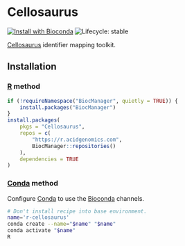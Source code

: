 # Cellosaurus

[![Install with Bioconda](https://img.shields.io/badge/install%20with-bioconda-brightgreen.svg)](http://bioconda.github.io/recipes/r-cellosaurus/README.html) ![Lifecycle: stable](https://img.shields.io/badge/lifecycle-stable-brightgreen.svg)

[Cellosaurus][] identifier mapping toolkit.

## Installation

### [R][] method

```r
if (!requireNamespace("BiocManager", quietly = TRUE)) {
    install.packages("BiocManager")
}
install.packages(
    pkgs = "Cellosaurus",
    repos = c(
        "https://r.acidgenomics.com",
        BiocManager::repositories()
    ),
    dependencies = TRUE
)
```

### [Conda][] method

Configure [Conda][] to use the [Bioconda][] channels.

```sh
# Don't install recipe into base environment.
name='r-cellosaurus'
conda create --name="$name" "$name"
conda activate "$name"
R
```

[bioconda]: https://bioconda.github.io/
[conda]: https://docs.conda.io/
[cellosaurus]: https://www.cellosaurus.org/
[r]: https://www.r-project.org/
